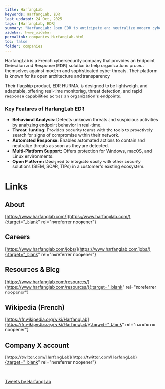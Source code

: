 ```yaml
---
title: HarfangLab
keywords: HarfangLab, EDR
last_updated: 24 Oct, 2025
tags: [HarfangLab, EDR]
summary: "HarfangLab: Open EDR to anticipate and neutralize modern cyber threats."
sidebar: home_sidebar
permalink: companies_HarfangLab.html
toc: false
folder: companies
---
```


HarfangLab is a French cybersecurity company that provides an Endpoint Detection and Response (EDR) solution to help organizations protect themselves against modern and sophisticated cyber threats. Their platform is known for its open architecture and transparency.

Their flagship product, EDR HURMA, is designed to be lightweight and adaptable, offering real-time monitoring, threat detection, and rapid response capabilities across an organization's endpoints.

### Key Features of HarfangLab EDR

*   **Behavioral Analysis:** Detects unknown threats and suspicious activities by analyzing endpoint behavior in real-time.
*   **Threat Hunting:** Provides security teams with the tools to proactively search for signs of compromise within their network.
*   **Automated Response:** Enables automated actions to contain and neutralize threats as soon as they are detected.
*   **Multi-Platform Support:** Offers protection for Windows, macOS, and Linux environments.
*   **Open Platform:** Designed to integrate easily with other security solutions (SIEM, SOAR, TIPs) in a customer's existing ecosystem.

# Links

## About
[https://www.harfanglab.com/](https://www.harfanglab.com/){:target="_blank" rel="noreferrer noopener"}

## Careers
[https://www.harfanglab.com/jobs/](https://www.harfanglab.com/jobs/){:target="_blank" rel="noreferrer noopener"}

## Resources & Blog
[https://www.harfanglab.com/resources/](https://www.harfanglab.com/resources/){:target="_blank" rel="noreferrer noopener"}

## Wikipedia (French)
[https://fr.wikipedia.org/wiki/HarfangLab](https://fr.wikipedia.org/wiki/HarfangLab){:target="_blank" rel="noreferrer noopener"}

## Company X account
[https://twitter.com/HarfangLab](https://twitter.com/HarfangLab){:target="_blank" rel="noreferrer noopener"}

<br/>

<a class="twitter-timeline" href="https://twitter.com/HarfangLab?ref_src=twsrc%5Etfw">Tweets by HarfangLab</a> <script async src="https://platform.twitter.com/widgets.js" charset="utf-8"></script>

<br/>